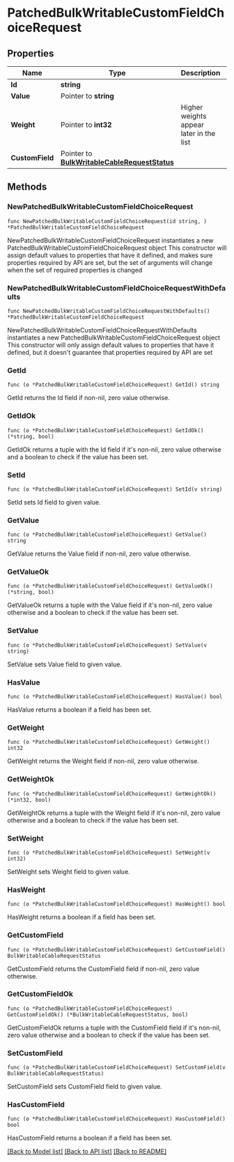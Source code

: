 # PatchedBulkWritableCustomFieldChoiceRequest

## Properties

Name | Type | Description | Notes
------------ | ------------- | ------------- | -------------
**Id** | **string** |  | 
**Value** | Pointer to **string** |  | [optional] 
**Weight** | Pointer to **int32** | Higher weights appear later in the list | [optional] 
**CustomField** | Pointer to [**BulkWritableCableRequestStatus**](BulkWritableCableRequestStatus.md) |  | [optional] 

## Methods

### NewPatchedBulkWritableCustomFieldChoiceRequest

`func NewPatchedBulkWritableCustomFieldChoiceRequest(id string, ) *PatchedBulkWritableCustomFieldChoiceRequest`

NewPatchedBulkWritableCustomFieldChoiceRequest instantiates a new PatchedBulkWritableCustomFieldChoiceRequest object
This constructor will assign default values to properties that have it defined,
and makes sure properties required by API are set, but the set of arguments
will change when the set of required properties is changed

### NewPatchedBulkWritableCustomFieldChoiceRequestWithDefaults

`func NewPatchedBulkWritableCustomFieldChoiceRequestWithDefaults() *PatchedBulkWritableCustomFieldChoiceRequest`

NewPatchedBulkWritableCustomFieldChoiceRequestWithDefaults instantiates a new PatchedBulkWritableCustomFieldChoiceRequest object
This constructor will only assign default values to properties that have it defined,
but it doesn't guarantee that properties required by API are set

### GetId

`func (o *PatchedBulkWritableCustomFieldChoiceRequest) GetId() string`

GetId returns the Id field if non-nil, zero value otherwise.

### GetIdOk

`func (o *PatchedBulkWritableCustomFieldChoiceRequest) GetIdOk() (*string, bool)`

GetIdOk returns a tuple with the Id field if it's non-nil, zero value otherwise
and a boolean to check if the value has been set.

### SetId

`func (o *PatchedBulkWritableCustomFieldChoiceRequest) SetId(v string)`

SetId sets Id field to given value.


### GetValue

`func (o *PatchedBulkWritableCustomFieldChoiceRequest) GetValue() string`

GetValue returns the Value field if non-nil, zero value otherwise.

### GetValueOk

`func (o *PatchedBulkWritableCustomFieldChoiceRequest) GetValueOk() (*string, bool)`

GetValueOk returns a tuple with the Value field if it's non-nil, zero value otherwise
and a boolean to check if the value has been set.

### SetValue

`func (o *PatchedBulkWritableCustomFieldChoiceRequest) SetValue(v string)`

SetValue sets Value field to given value.

### HasValue

`func (o *PatchedBulkWritableCustomFieldChoiceRequest) HasValue() bool`

HasValue returns a boolean if a field has been set.

### GetWeight

`func (o *PatchedBulkWritableCustomFieldChoiceRequest) GetWeight() int32`

GetWeight returns the Weight field if non-nil, zero value otherwise.

### GetWeightOk

`func (o *PatchedBulkWritableCustomFieldChoiceRequest) GetWeightOk() (*int32, bool)`

GetWeightOk returns a tuple with the Weight field if it's non-nil, zero value otherwise
and a boolean to check if the value has been set.

### SetWeight

`func (o *PatchedBulkWritableCustomFieldChoiceRequest) SetWeight(v int32)`

SetWeight sets Weight field to given value.

### HasWeight

`func (o *PatchedBulkWritableCustomFieldChoiceRequest) HasWeight() bool`

HasWeight returns a boolean if a field has been set.

### GetCustomField

`func (o *PatchedBulkWritableCustomFieldChoiceRequest) GetCustomField() BulkWritableCableRequestStatus`

GetCustomField returns the CustomField field if non-nil, zero value otherwise.

### GetCustomFieldOk

`func (o *PatchedBulkWritableCustomFieldChoiceRequest) GetCustomFieldOk() (*BulkWritableCableRequestStatus, bool)`

GetCustomFieldOk returns a tuple with the CustomField field if it's non-nil, zero value otherwise
and a boolean to check if the value has been set.

### SetCustomField

`func (o *PatchedBulkWritableCustomFieldChoiceRequest) SetCustomField(v BulkWritableCableRequestStatus)`

SetCustomField sets CustomField field to given value.

### HasCustomField

`func (o *PatchedBulkWritableCustomFieldChoiceRequest) HasCustomField() bool`

HasCustomField returns a boolean if a field has been set.


[[Back to Model list]](../README.md#documentation-for-models) [[Back to API list]](../README.md#documentation-for-api-endpoints) [[Back to README]](../README.md)


